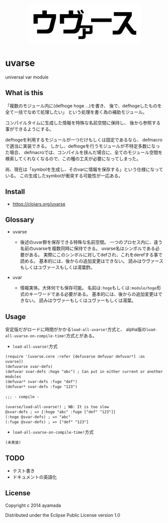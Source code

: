 <div align="center"><img src="https://github.com/ayamada/uvarse/raw/master/logo.png" /></div>


# uvarse

universal var module


## What is this

「複数のモジュール内に(defhoge hoge ...)を書き、
後で、defhogeしたものを全て一括でなめて処理したい」
という処理を書く為の補助モジュール。

コンパイルタイムに生成した情報を特殊な名前空間に保持し、
後から参照する事ができるようにする。

defhogeを利用するモジュールが一つだけもしくは固定であるなら、
defmacroで適当に実装できる。
しかし、defhogeを行うモジュールが不特定多数になった場合、
defmacroでは、コンパイルを挟んだ場合に、全てのモジュール空間を
検索してくれなくなるので、この種の工夫が必要になってしまった。

尚、現在は「symbolを生成し、そのvarに情報を保存する」という仕様になっている。
この生成したsymbolが衝突する可能性が一応ある。


## Install

- https://clojars.org/uvarse


## Glossary

- uvarse
    - 後述のuvar群を保存できる特殊な名前空間。
      一つのプロセス内に、違う名前のuvarseを複数同時に保持できる。
      uvarse名はシンボルである必要がある。
      実際にこのシンボルに対してdefされ、これをderefする事で読める。
      基本的には、後からの追加変更はできない。
      読みはウヴァースもしくはユヴァースもしくは湯葉酢。

- uvar
    - 情報実体。大体何でも保存可能。
      名前は`:hoge`もしくは`:module/hoge`形式のキーワードである必要がある。
      基本的には、後からの追加変更はできない。
      読みはウヴァーもしくはユヴァーもしくは湯葉。


## Usage

安定版だがロードに時間がかかる`load-all-uvarse!`方式と、
alpha版の`load-all-uvarse-on-compile-time!`方式とがある。

- `load-all-uvarse!`方式

~~~
(require '[uvarse.core :refer [defuvarse defuvar defuvar*] :as uvarse])
(defuvarse svar-defs)
(defuvar svar-defs :hoge "abc") ; Can put in either current or another modules
(defuvar* svar-defs :fuge "def")
(defuvar* svar-defs :fuge "123")

;;; - compile -

(uvarse/load-all-uvarse!) ; NB: It is too slow
@svar-defs ; => {:hoge "abc" :fuge ["def" "123"]}
(:hoge @svar-defs) ; => "abc"
(:fuge @svar-defs) ; => ["def" "123"]
~~~

- `load-all-uvarse-on-compile-time!`方式

~~~
(未実装)
~~~


## TODO

- テスト書き
- ドキュメントの英語化


## License

Copyright c 2014 ayamada

Distributed under the Eclipse Public License version 1.0


